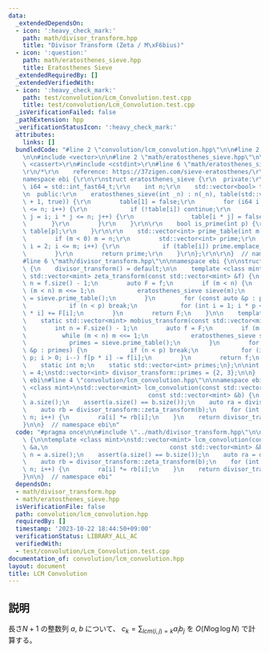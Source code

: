 ```yaml
---
data:
  _extendedDependsOn:
  - icon: ':heavy_check_mark:'
    path: math/divisor_transform.hpp
    title: "Divisor Transform (Zeta / M\xF6bius)"
  - icon: ':question:'
    path: math/eratosthenes_sieve.hpp
    title: Eratosthenes Sieve
  _extendedRequiredBy: []
  _extendedVerifiedWith:
  - icon: ':heavy_check_mark:'
    path: test/convolution/Lcm_Convolution.test.cpp
    title: test/convolution/Lcm_Convolution.test.cpp
  _isVerificationFailed: false
  _pathExtension: hpp
  _verificationStatusIcon: ':heavy_check_mark:'
  attributes:
    links: []
  bundledCode: "#line 2 \"convolution/lcm_convolution.hpp\"\n\n#line 2 \"math/divisor_transform.hpp\"\
    \n\n#include <vector>\n\n#line 2 \"math/eratosthenes_sieve.hpp\"\n\r\n#include\
    \ <cassert>\r\n#include <cstdint>\r\n#line 6 \"math/eratosthenes_sieve.hpp\"\n\
    \r\n/*\r\n    reference: https://37zigen.com/sieve-eratosthenes/\r\n*/\r\n\r\n\
    namespace ebi {\r\n\r\nstruct eratosthenes_sieve {\r\n  private:\r\n    using\
    \ i64 = std::int_fast64_t;\r\n    int n;\r\n    std::vector<bool> table;\r\n\r\
    \n  public:\r\n    eratosthenes_sieve(int _n) : n(_n), table(std::vector<bool>(n\
    \ + 1, true)) {\r\n        table[1] = false;\r\n        for (i64 i = 2; i * i\
    \ <= n; i++) {\r\n            if (!table[i]) continue;\r\n            for (i64\
    \ j = i; i * j <= n; j++) {\r\n                table[i * j] = false;\r\n     \
    \       }\r\n        }\r\n    }\r\n\r\n    bool is_prime(int p) {\r\n        return\
    \ table[p];\r\n    }\r\n\r\n    std::vector<int> prime_table(int m = -1) {\r\n\
    \        if (m < 0) m = n;\r\n        std::vector<int> prime;\r\n        for (int\
    \ i = 2; i <= m; i++) {\r\n            if (table[i]) prime.emplace_back(i);\r\n\
    \        }\r\n        return prime;\r\n    }\r\n};\r\n\r\n}  // namespace ebi\n\
    #line 6 \"math/divisor_transform.hpp\"\n\nnamespace ebi {\n\nstruct divisor_transform\
    \ {\n    divisor_transform() = default;\n\n    template <class mint>\n    static\
    \ std::vector<mint> zeta_transform(const std::vector<mint> &f) {\n        int\
    \ n = f.size() - 1;\n        auto F = f;\n        if (m < n) {\n            while\
    \ (m < n) m <<= 1;\n            eratosthenes_sieve sieve(m);\n            primes\
    \ = sieve.prime_table();\n        }\n        for (const auto &p : primes) {\n\
    \            if (n < p) break;\n            for (int i = 1; i * p <= n; i++) F[p\
    \ * i] += F[i];\n        }\n        return F;\n    }\n\n    template <class mint>\n\
    \    static std::vector<mint> mobius_transform(const std::vector<mint> &F) {\n\
    \        int n = F.size() - 1;\n        auto f = F;\n        if (m < n) {\n  \
    \          while (m < n) m <<= 1;\n            eratosthenes_sieve sieve(m);\n\
    \            primes = sieve.prime_table();\n        }\n        for (const auto\
    \ &p : primes) {\n            if (n < p) break;\n            for (int i = n /\
    \ p; i > 0; i--) f[p * i] -= f[i];\n        }\n        return f;\n    }\n\n  private:\n\
    \    static int m;\n    static std::vector<int> primes;\n};\n\nint divisor_transform::m\
    \ = 4;\nstd::vector<int> divisor_transform::primes = {2, 3};\n\n}  // namespace\
    \ ebi\n#line 4 \"convolution/lcm_convolution.hpp\"\n\nnamespace ebi {\n\ntemplate\
    \ <class mint>\nstd::vector<mint> lcm_convolution(const std::vector<mint> &a,\n\
    \                                  const std::vector<mint> &b) {\n    int n =\
    \ a.size();\n    assert(a.size() == b.size());\n    auto ra = divisor_transform::zeta_transform(a);\n\
    \    auto rb = divisor_transform::zeta_transform(b);\n    for (int i = 0; i <\
    \ n; i++) {\n        ra[i] *= rb[i];\n    }\n    return divisor_transform::mobius_transform(ra);\n\
    }\n\n}  // namespace ebi\n"
  code: "#pragma once\n\n#include \"../math/divisor_transform.hpp\"\n\nnamespace ebi\
    \ {\n\ntemplate <class mint>\nstd::vector<mint> lcm_convolution(const std::vector<mint>\
    \ &a,\n                                  const std::vector<mint> &b) {\n    int\
    \ n = a.size();\n    assert(a.size() == b.size());\n    auto ra = divisor_transform::zeta_transform(a);\n\
    \    auto rb = divisor_transform::zeta_transform(b);\n    for (int i = 0; i <\
    \ n; i++) {\n        ra[i] *= rb[i];\n    }\n    return divisor_transform::mobius_transform(ra);\n\
    }\n\n}  // namespace ebi"
  dependsOn:
  - math/divisor_transform.hpp
  - math/eratosthenes_sieve.hpp
  isVerificationFile: false
  path: convolution/lcm_convolution.hpp
  requiredBy: []
  timestamp: '2023-10-22 18:44:50+09:00'
  verificationStatus: LIBRARY_ALL_AC
  verifiedWith:
  - test/convolution/Lcm_Convolution.test.cpp
documentation_of: convolution/lcm_convolution.hpp
layout: document
title: LCM Convolution
---
```


## 説明

長さ$N+1$ の整数列 $a$, $b$ について、 $c_k = \sum_{lcm(i, j) = k} a_i b_j$ を $O(N\log \log N)$ で計算する。
